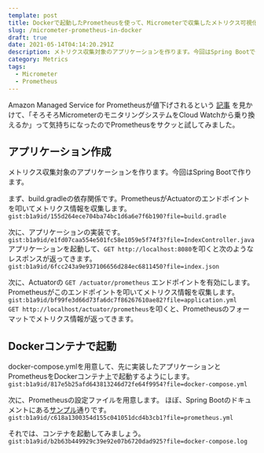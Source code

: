 ```yaml
---
template: post
title: Dockerで起動したPrometheusを使って、Micrometerで収集したメトリクス可視化する
slug: /micrometer-prometheus-in-docker
draft: true
date: 2021-05-14T04:14:20.291Z
description: メトリクス収集対象のアプリケーションを作ります。今回はSpring Bootで作ります。
category: Metrics
tags:
  - Micrometer
  - Prometheus
---
```

Amazon Managed Service for Prometheusが値下げされるという [記事](https://aws.amazon.com/jp/about-aws/whats-new/2021/05/aws-announces-a-price-reduction-for-amazon-managed-service-for-prometheus-amp/) を見かけて、「そろそろMicrometerのモニタリングシステムをCloud Watchから乗り換えるか」って気持ちになったのでPrometheusをサクッと試してみました。

## アプリケーション作成
メトリクス収集対象のアプリケーションを作ります。今回はSpring Bootで作ります。

まず、build.gradleの依存関係です。PrometheusがActuatorのエンドポイントを叩いてメトリクス情報を収集します。  
`gist:b1a9id/155d264ece704ba74bc1d6a6e7f6b190?file=build.gradle` 

次に、アプリケーションの実装です。  
`gist:b1a9id/e1fd07caa554e501fc58e1059e5f74f3?file=IndexController.java`  
アプリケーションを起動して、`GET http://localhost:8080`を叩くと次のようなレスポンスが返ってきます。  
`gist:b1a9id/6fcc243a9e937106656d284ec6811450?file=index.json`  

次に、Actuatorの `GET /actuator/prometheus` エンドポイントを有効にします。Prometheusがこのエンドポイントを叩いてメトリクス情報を収集します。  
`gist:b1a9id/bf99fe3d66d73fa6dc7f86267610ae82?file=application.yml`  
`GET http://localhost/actuator/prometheus`を叩くと、Prometheusのフォーマットでメトリクス情報が返ってきます。

## Dockerコンテナで起動
docker-compose.ymlを用意して、先に実装したアプリケーションとPrometheusをDockerコンテナ上で起動するようにします。
`gist:b1a9id/817e5b25afd643813246d72fe64f9954?file=docker-compose.yml`  

次に、Prometheusの設定ファイルを用意します。
ほぼ、Spring Bootのドキュメントにある[サンプル](https://docs.spring.io/spring-boot/docs/2.4.5/reference/html/production-ready-features.html#production-ready-metrics-export-prometheus)通りです。
`gist:b1a9id/c618a1300354d155c041051dcd4b3cb1?file=prometheus.yml`  

それでは、コンテナを起動してみましょう。
`gist:b1a9id/b2b63b449929c39e92e07b6720dad925?file=docker-compose.log`  


